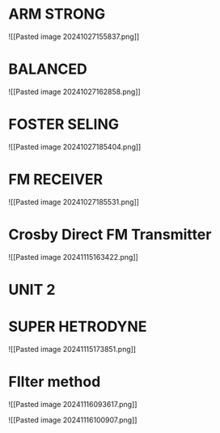 # ARM STRONG


![[Pasted image 20241027155837.png]]

# BALANCED

![[Pasted image 20241027162858.png]]

# FOSTER SELING
![[Pasted image 20241027185404.png]]

# FM RECEIVER

![[Pasted image 20241027185531.png]]


# Crosby Direct FM Transmitter

![[Pasted image 20241115163422.png]]



# UNIT 2

# SUPER HETRODYNE

![[Pasted image 20241115173851.png]]

# FIlter method 

![[Pasted image 20241116093617.png]]

![[Pasted image 20241116100907.png]]